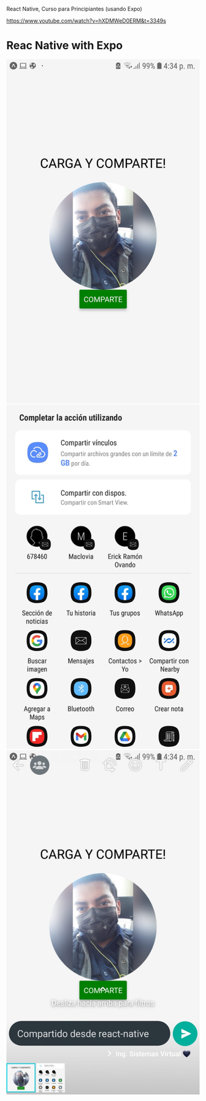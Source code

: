 React Native, Curso para Principiantes (usando Expo)

https://www.youtube.com/watch?v=hXDMWeD0ERM&t=3349s

# Reac Native with Expo 
![](1.jpeg)
![](2.jpeg)
![](3.jpeg)